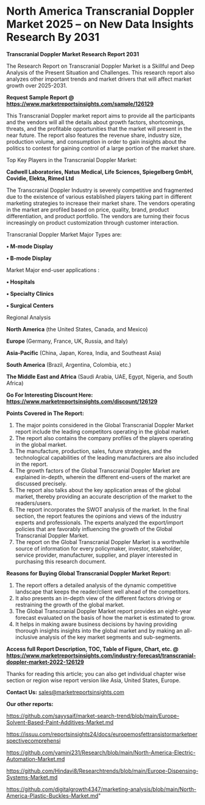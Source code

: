# North America Transcranial Doppler Market 2025 – on New Data Insights Research By 2031

<strong>Transcranial Doppler Market Research Report 2031</strong>

The Research Report on Transcranial Doppler Market is a Skillful and Deep Analysis of the Present Situation and Challenges. This research report also analyzes other important trends and market drivers that will affect market growth over 2025-2031.

<strong>Request Sample Report @ <a href=https://www.marketreportsinsights.com/sample/126129>https://www.marketreportsinsights.com/sample/126129</a></strong>

This Transcranial Doppler market report aims to provide all the participants and the vendors will all the details about growth factors, shortcomings, threats, and the profitable opportunities that the market will present in the near future. The report also features the revenue share, industry size, production volume, and consumption in order to gain insights about the politics to contest for gaining control of a large portion of the market share.

Top Key Players in the Transcranial Doppler Market:

<strong>Cadwell Laboratories, Natus Medical, Life Sciences, Spiegelberg GmbH, Covidie, Elekta, Rimed Ltd</strong>

The Transcranial Doppler Industry is severely competitive and fragmented due to the existence of various established players taking part in different marketing strategies to increase their market share. The vendors operating in the market are profiled based on price, quality, brand, product differentiation, and product portfolio. The vendors are turning their focus increasingly on product customization through customer interaction.

Transcranial Doppler Market Major Types are:

<strong>• M-mode Display

• B-mode Display</strong>

Market Major end-user applications :

<strong>• Hospitals

• Specialty Clinics

• Surgical Centers</strong>

Regional Analysis

</u><strong><b>North America</b></strong> (the United States, Canada, and Mexico)

<strong><b>Europe </b></strong>(Germany, France, UK, Russia, and Italy)

<strong><b>Asia-Pacific</b></strong> (China, Japan, Korea, India, and Southeast Asia)

<strong><b>South America</b></strong> (Brazil, Argentina, Colombia, etc.)

<strong><b>The Middle East and Africa</b></strong> (Saudi Arabia, UAE, Egypt, Nigeria, and South Africa)

<strong>Go For Interesting Discount Here: <a href=https://www.marketreportsinsights.com/discount/126129>https://www.marketreportsinsights.com/discount/126129</a></strong>

<strong>Points Covered in The Report:</strong>
<ol>
  <li>The major points considered in the Global Transcranial Doppler Market report include the leading competitors operating in the global market.</li>
  <li>The report also contains the company profiles of the players operating in the global market.</li>
  <li>The manufacture, production, sales, future strategies, and the technological capabilities of the leading manufacturers are also included in the report.</li>
  <li>The growth factors of the Global Transcranial Doppler Market are explained in-depth, wherein the different end-users of the market are discussed precisely.</li>
  <li>The report also talks about the key application areas of the global market, thereby providing an accurate description of the market to the readers/users.</li>
  <li>The report incorporates the SWOT analysis of the market. In the final section, the report features the opinions and views of the industry experts and professionals. The experts analyzed the export/import policies that are favorably influencing the growth of the Global Transcranial Doppler Market.</li>
  <li>The report on the Global Transcranial Doppler Market is a worthwhile source of information for every policymaker, investor, stakeholder, service provider, manufacturer, supplier, and player interested in purchasing this research document.</li>
</ol>
<strong>Reasons for Buying Global Transcranial Doppler Market Report:</strong>

<ol>
  <li>The report offers a detailed analysis of the dynamic competitive landscape that keeps the reader/client well ahead of the competitors.</li>
  <li>It also presents an in-depth view of the different factors driving or restraining the growth of the global market.</li>
  <li>The Global Transcranial Doppler Market report provides an eight-year forecast evaluated on the basis of how the market is estimated to grow.</li>
  <li>It helps in making aware business decisions by having providing thorough insights insights into the global market and by making an all-inclusive analysis of the key market segments and sub-segments.</li>
</ol>
<strong>Access full Report Description, TOC, Table of Figure, Chart, etc. @ <a href=https://www.marketreportsinsights.com/industry-forecast/transcranial-doppler-market-2022-126129>https://www.marketreportsinsights.com/industry-forecast/transcranial-doppler-market-2022-126129</a></strong>


Thanks for reading this article; you can also get individual chapter wise section or region wise report version like Asia, United States, Europe.

<strong>Contact Us:</strong>
sales@marketreportsinsights.com

<strong>Our other reports:</strong>

<a href=https://github.com/sayysaif/market-search-trend/blob/main/Europe-Solvent-Based-Paint-Additives-Market.md>https://github.com/sayysaif/market-search-trend/blob/main/Europe-Solvent-Based-Paint-Additives-Market.md</a>

<a href=https://issuu.com/reportsinsights24/docs/europemosfettransistormarketperspectivecomprehensi>https://issuu.com/reportsinsights24/docs/europemosfettransistormarketperspectivecomprehensi</a>

<a href=https://github.com/yamini231/Research/blob/main/North-America-Electric-Automation-Market.md>https://github.com/yamini231/Research/blob/main/North-America-Electric-Automation-Market.md</a>

<a href=https://github.com/Hindavi8/Researchtrends/blob/main/Europe-Dispensing-Systems-Market.md>https://github.com/Hindavi8/Researchtrends/blob/main/Europe-Dispensing-Systems-Market.md</a>

<a href=https://github.com/digitalgrowth4347/marketing-analysis/blob/main/North-America-Plastic-Buckles-Market.md>https://github.com/digitalgrowth4347/marketing-analysis/blob/main/North-America-Plastic-Buckles-Market.md</a>"
